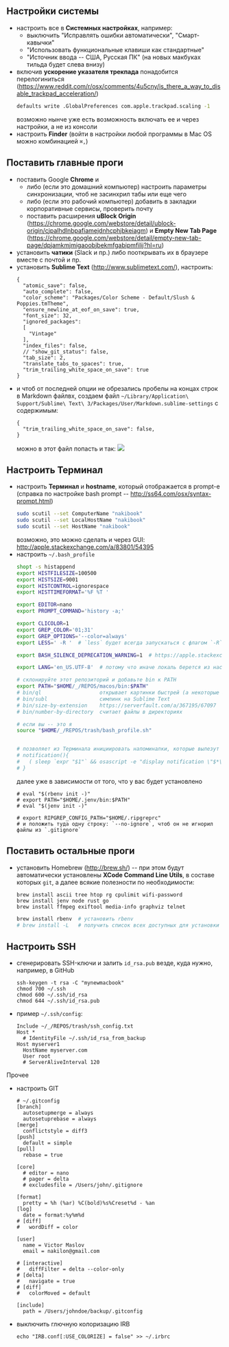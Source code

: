 ## Настройки системы

* настроить все в **Системных настройках**, например:
  * выключить "Исправлять ошибки автоматически", "Смарт-кавычки"
  * "Использовать функциональные клавиши как стандартные"
  * "Источник ввода -- США, Русская ПК" (на новых макбуках тильда будет слева внизу)
* включив **ускорение указателя трекпада** понадобится перелогиниться (https://www.reddit.com/r/osx/comments/4u5cny/is_there_a_way_to_disable_trackpad_acceleration/)
  ```bash
  defaults write .GlobalPreferences com.apple.trackpad.scaling -1
  ```
  возможно нынче уже есть возможность включать ее и через настройки, а не из консоли
* настроить **Finder** (войти в настройки любой программы в Mac OS можно комбинацией `⌘,`)

## Поставить главные проги

* поставить Google **Chrome** и
  * либо (если это домашний компьютер) настроить параметры синхронизации, чтоб не засинхрил табы или еще чего
  * либо (если это рабочий компьютер) добавить в закладки корпоративные сервисы, проверить почту
  * поставить расширения **uBlock Origin** (https://chrome.google.com/webstore/detail/ublock-origin/cjpalhdlnbpafiamejdnhcphjbkeiagm) и **Empty New Tab Page** (https://chrome.google.com/webstore/detail/empty-new-tab-page/dpjamkmjmigaoobjbekmfgabipmfilij?hl=ru)
* установить **чатики** (Slack и пр.) либо пооткрывать их в браузере вместе с почтой и пр.
* установить **Sublime Text** (http://www.sublimetext.com/), настроить:
  ```
  {
    "atomic_save": false,
    "auto_complete": false,
    "color_scheme": "Packages/Color Scheme - Default/Slush & Poppies.tmTheme",
    "ensure_newline_at_eof_on_save": true,
    "font_size": 32,
    "ignored_packages":
    [
      "Vintage"
    ],
    "index_files": false,
    // "show_git_status": false,
    "tab_size": 2,
    "translate_tabs_to_spaces": true,
    "trim_trailing_white_space_on_save": true
  }
  ```
* и чтоб от последней опции не обрезались пробелы на концах строк в Markdown файлвх, создаем файл `~/Library/Application\ Support/Sublime\ Text\ 3/Packages/User/Markdown.sublime-settings` с содержимым:
  ```
  {
    "trim_trailing_white_space_on_save": false,
  }
  ```
  можно в этот файл попасть и так: ![](https://i.imgur.com/RWFBSbq.png)

## Настроить Терминал

* настроить **Терминал** и **hostname**, который отображается в prompt-е (справка по настройке bash prompt -- http://ss64.com/osx/syntax-prompt.html)
  ```bash
  sudo scutil --set ComputerName "nakibook"
  sudo scutil --set LocalHostName "nakibook"
  sudo scutil --set HostName "nakibook"
  ```
  возможно, это можно сделать и через GUI: http://apple.stackexchange.com/a/83801/54395
* настроить `~/.bash_profile`
  ```bash
  shopt -s histappend
  export HISTFILESIZE=100500
  export HISTSIZE=9001
  export HISTCONTROL=ignorespace
  export HISTTIMEFORMAT='%F %T '

  export EDITOR=nano
  export PROMPT_COMMAND='history -a;'

  export CLICOLOR=1
  export GREP_COLOR='01;31'
  export GREP_OPTIONS='--color=always'
  export LESS=' -R '  # `less` будет всегда запускаться с флагом `-R` (для цветных букв)

  export BASH_SILENCE_DEPRECATION_WARNING=1  # https://apple.stackexchange.com/q/371997/54395

  export LANG='en_US.UTF-8'  # потому что иначе локаль берется из настроек ОС, а там у нас стоит русский

  # склонируйте этот репозиторий и добавьте bin к PATH
  export PATH="$HOME/_/REPOS/macos/bin:$PATH"
  # bin/ql                   открывает картинки быстрей (а некоторые файлы, например .obj, даже правильней), чем просмотрщик, который вызывается через open
  # bin/subl                 симлинк на Sublime Text
  # bin/size-by-extension    https://serverfault.com/a/367195/67097
  # bin/number-by-directory  считает файлы в директориях

  # если вы -- это я
  source "$HOME/_/REPOS/trash/bash_profile.sh"


  # позволяет из Терминала инициировать напоминалки, которые вылезут в правом верхнем углу через заданное время
  # notification(){
  #   ( sleep `expr "$1"` && osascript -e "display notification \"$*\" with Title \"Notification from Terminal\"" )&
  # }
  ```
  далее уже в зависимости от того, что у вас будет установлено
  ```
  # eval "$(rbenv init -)"
  # export PATH="$HOME/.jenv/bin:$PATH"
  # eval "$(jenv init -)"

  # export RIPGREP_CONFIG_PATH="$HOME/.ripgreprc"
  # и положить туда одну строку: `--no-ignore`, чтоб он не игнорил файлы из `.gitignore`
  ```

## Поставить остальные проги

* установить Homebrew (http://brew.sh/) -- при этом будут автоматически установлены **XCode Command Line Utils**, в составе которых `git`, а далее всякие полезности по необходимости:
  ```
  brew install ascii tree htop rg cpulimit wifi-password
  brew install jenv node rust go
  brew install ffmpeg exiftool media-info graphviz telnet
  ```
  ```bash
  brew install rbenv  # установить rbenv
  # brew install -L   # получить список всех доступных для установки
  ```

## Настроить SSH

* сгенерировать SSH-ключи и залить `id_rsa.pub` везде, куда нужно, например, в GitHub
  ```
  ssh-keygen -t rsa -C "mynewmacbook"
  chmod 700 ~/.ssh
  chmod 600 ~/.ssh/id_rsa
  chmod 644 ~/.ssh/id_rsa.pub
  ```
* пример `~/.ssh/config`:
  ```
  Include ~/_/REPOS/trash/ssh_config.txt
  Host *
    # IdentityFile ~/.ssh/id_rsa_from_backup
  Host myserver1
    HostName myserver.com
    User root
    # ServerAliveInterval 120
  ```

 Прочее

* настроить GIT
  ```
  # ~/.gitconfig
  [branch]
    autosetupmerge = always
    autosetuprebase = always
  [merge]
    conflictstyle = diff3
  [push]
    default = simple
  [pull]
    rebase = true

  [core]
    # editor = nano
    # pager = delta
    # excludesfile = /Users/john/.gitignore

  [format]
    pretty = %h (%ar) %C(bold)%s%Creset%d - %an
  [log]
    date = format:%y%m%d
  # [diff]
  #   wordDiff = color

  [user]
    name = Victor Maslov
    email = nakilon@gmail.com

  # [interactive]
  #   diffFilter = delta --color-only
  # [delta]
  #   navigate = true
  # [diff]
  #   colorMoved = default

  [include]
    path = /Users/johndoe/backup/.gitconfig
  ```
* выключить глючную колоризацию IRB
  ```
  echo "IRB.conf[:USE_COLORIZE] = false" >> ~/.irbrc
  ```
